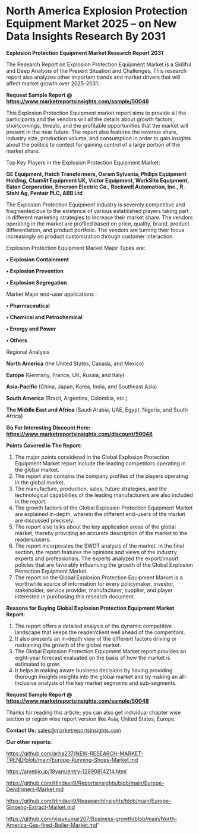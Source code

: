 # North America Explosion Protection Equipment Market 2025 – on New Data Insights Research By 2031

<strong>Explosion Protection Equipment Market Research Report 2031</strong>

The Research Report on Explosion Protection Equipment Market is a Skillful and Deep Analysis of the Present Situation and Challenges. This research report also analyzes other important trends and market drivers that will affect market growth over 2025-2031.

<strong>Request Sample Report @ <a href=https://www.marketreportsinsights.com/sample/50048>https://www.marketreportsinsights.com/sample/50048</a></strong>

This Explosion Protection Equipment market report aims to provide all the participants and the vendors will all the details about growth factors, shortcomings, threats, and the profitable opportunities that the market will present in the near future. The report also features the revenue share, industry size, production volume, and consumption in order to gain insights about the politics to contest for gaining control of a large portion of the market share.

Top Key Players in the Explosion Protection Equipment Market:

<strong>GE Equipment, Hatch Transformers, Osram Sylvania, Philips Equipment Holding, Chamlit Equipment UK, Victor Equipment, WorkSIte Equipment, Eaton Corporation, Emerson Electric Co., Rockwell Automation, Inc., R. Stahl Ag, Pentair PLC, ABB Ltd</strong>

The Explosion Protection Equipment Industry is severely competitive and fragmented due to the existence of various established players taking part in different marketing strategies to increase their market share. The vendors operating in the market are profiled based on price, quality, brand, product differentiation, and product portfolio. The vendors are turning their focus increasingly on product customization through customer interaction.

Explosion Protection Equipment Market Major Types are:

<strong>•  Explosion Containment

•  Explosion Prevention

•  Explosion Segregation</strong>

Market Major end-user applications :

<strong>•  Pharmaceutical

•  Chemical and Petrochemical

•  Energy and Power

•  Others</strong>

Regional Analysis

</u><strong><b>North America</b></strong> (the United States, Canada, and Mexico)

<strong><b>Europe </b></strong>(Germany, France, UK, Russia, and Italy)

<strong><b>Asia-Pacific</b></strong> (China, Japan, Korea, India, and Southeast Asia)

<strong><b>South America</b></strong> (Brazil, Argentina, Colombia, etc.)

<strong><b>The Middle East and Africa</b></strong> (Saudi Arabia, UAE, Egypt, Nigeria, and South Africa)

<strong>Go For Interesting Discount Here: <a href=https://www.marketreportsinsights.com/discount/50048>https://www.marketreportsinsights.com/discount/50048</a></strong>

<strong>Points Covered in The Report:</strong>
<ol>
  <li>The major points considered in the Global Explosion Protection Equipment Market report include the leading competitors operating in the global market.</li>
  <li>The report also contains the company profiles of the players operating in the global market.</li>
  <li>The manufacture, production, sales, future strategies, and the technological capabilities of the leading manufacturers are also included in the report.</li>
  <li>The growth factors of the Global Explosion Protection Equipment Market are explained in-depth, wherein the different end-users of the market are discussed precisely.</li>
  <li>The report also talks about the key application areas of the global market, thereby providing an accurate description of the market to the readers/users.</li>
  <li>The report incorporates the SWOT analysis of the market. In the final section, the report features the opinions and views of the industry experts and professionals. The experts analyzed the export/import policies that are favorably influencing the growth of the Global Explosion Protection Equipment Market.</li>
  <li>The report on the Global Explosion Protection Equipment Market is a worthwhile source of information for every policymaker, investor, stakeholder, service provider, manufacturer, supplier, and player interested in purchasing this research document.</li>
</ol>
<strong>Reasons for Buying Global Explosion Protection Equipment Market Report:</strong>

<ol>
  <li>The report offers a detailed analysis of the dynamic competitive landscape that keeps the reader/client well ahead of the competitors.</li>
  <li>It also presents an in-depth view of the different factors driving or restraining the growth of the global market.</li>
  <li>The Global Explosion Protection Equipment Market report provides an eight-year forecast evaluated on the basis of how the market is estimated to grow.</li>
  <li>It helps in making aware business decisions by having providing thorough insights insights into the global market and by making an all-inclusive analysis of the key market segments and sub-segments.</li>
</ol>
<strong>Request Sample Report @ <a href=https://www.marketreportsinsights.com/sample/50048>https://www.marketreportsinsights.com/sample/50048</a></strong>


Thanks for reading this article; you can also get individual chapter wise section or region wise report version like Asia, United States, Europe.

<strong>Contact Us:</strong>
sales@marketreportsinsights.com

<strong>Our other reports:</strong>

<a href=https://github.com/arha237/NEW-RESEARCH-MARKET-TREND/blob/main/Europe-Running-Shoes-Market.md>https://github.com/arha237/NEW-RESEARCH-MARKET-TREND/blob/main/Europe-Running-Shoes-Market.md</a>

<a href=https://ameblo.jp/18yam/entry-12890814214.html>https://ameblo.jp/18yam/entry-12890814214.html</a>

<a href=https://github.com/Hindavii9/Reportsinsights/blob/main/Europe-Dendrimers-Market.md>https://github.com/Hindavii9/Reportsinsights/blob/main/Europe-Dendrimers-Market.md</a>

<a href=https://github.com/Hindavii9/ReasearchInsights/blob/main/Europe-Ginseng-Extract-Market.md>https://github.com/Hindavii9/ReasearchInsights/blob/main/Europe-Ginseng-Extract-Market.md</a>

<a href=https://github.com/vijaykumar207/Business-growth/blob/main/North-America-Gas-fired-Boiler-Market.md>https://github.com/vijaykumar207/Business-growth/blob/main/North-America-Gas-fired-Boiler-Market.md</a>"

